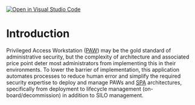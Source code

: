 [![Open in Visual Studio Code](https://open.vscode.dev/badges/open-in-vscode.svg)](https://open.vscode.dev/taidevops/Cloud-PAW-Management)

# Introduction
Privileged Access Workstation ([PAW](https://aka.ms/paw)) may be the gold standard of administrative security, but the complexity of architecture and associated price point deter most administrators from implementing this in their environments. To lower the barrier of implementation, this application automates processes to reduce human error and simplify the required security expertise to deploy and manage PAWs and [SPA](https://aka.ms/spa) architectures, specifically from deployment to lifecycle management (on-board/decommission) in addition to SILO management.